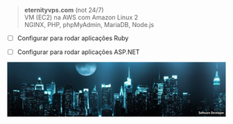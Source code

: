 
> **eternityvps.com** (not 24/7)<br />
> VM (EC2) na AWS com Amazon Linux 2<br />
> NGINX, PHP, phpMyAdmin, MariaDB, Node.js<br />


- [ ] Configurar para rodar aplicações Ruby
- [ ] Configurar para rodar aplicações ASP.NET


![alt text](https://github.com/wiz2k20/wiz2k20/blob/main/atual.jpg?raw=true)
